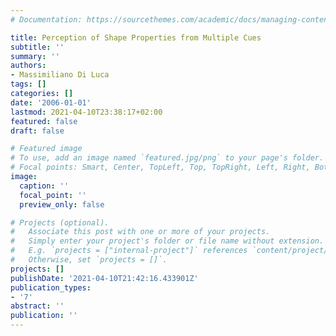 ```yaml
---
# Documentation: https://sourcethemes.com/academic/docs/managing-content/

title: Perception of Shape Properties from Multiple Cues
subtitle: ''
summary: ''
authors:
- Massimiliano Di Luca
tags: []
categories: []
date: '2006-01-01'
lastmod: 2021-04-10T23:38:17+02:00
featured: false
draft: false

# Featured image
# To use, add an image named `featured.jpg/png` to your page's folder.
# Focal points: Smart, Center, TopLeft, Top, TopRight, Left, Right, BottomLeft, Bottom, BottomRight.
image:
  caption: ''
  focal_point: ''
  preview_only: false

# Projects (optional).
#   Associate this post with one or more of your projects.
#   Simply enter your project's folder or file name without extension.
#   E.g. `projects = ["internal-project"]` references `content/project/deep-learning/index.md`.
#   Otherwise, set `projects = []`.
projects: []
publishDate: '2021-04-10T21:42:16.433901Z'
publication_types:
- '7'
abstract: ''
publication: ''
---
```


